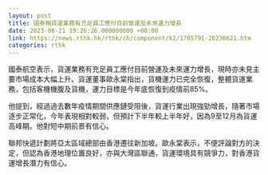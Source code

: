 ```yaml
---
layout: post
title: 國泰稱貨運業務有充足員工應付目前營運及未來運力增長
date: 2023-06-21 19:26:26.000000000 +08:00
link: https://news.rthk.hk/rthk/ch/component/k2/1705791-20230621.htm
categories: rthk
---
```


國泰航空表示，貨運業務有充足員工應付目前營運及未來運力增長，現時亦未見主要市場成本大幅上升。貨運董事歐永棠指出，貨機運力已完全恢復，整體貨運業務，包括客機機腹及貨機，運力目標是今年底恢復到疫情前85%。

他提到，經過過去數年疫情期間供應鏈受阻後，貨運行業出現強勁增長，隨著市場逐步正常化，今年表現相對較弱，但預計下半年較上半年好，因為9至12月為貨運高峰期。他對短中期前景有信心。

聯邦快遞計劃將亞太區域總部由香港遷往新加坡。歐永棠表示，不便評論對方的決定，但認為香港地理位置良好，亦與大灣區聯通，貨運環境具有競爭力，對香港貨運增長潛力有信心。
